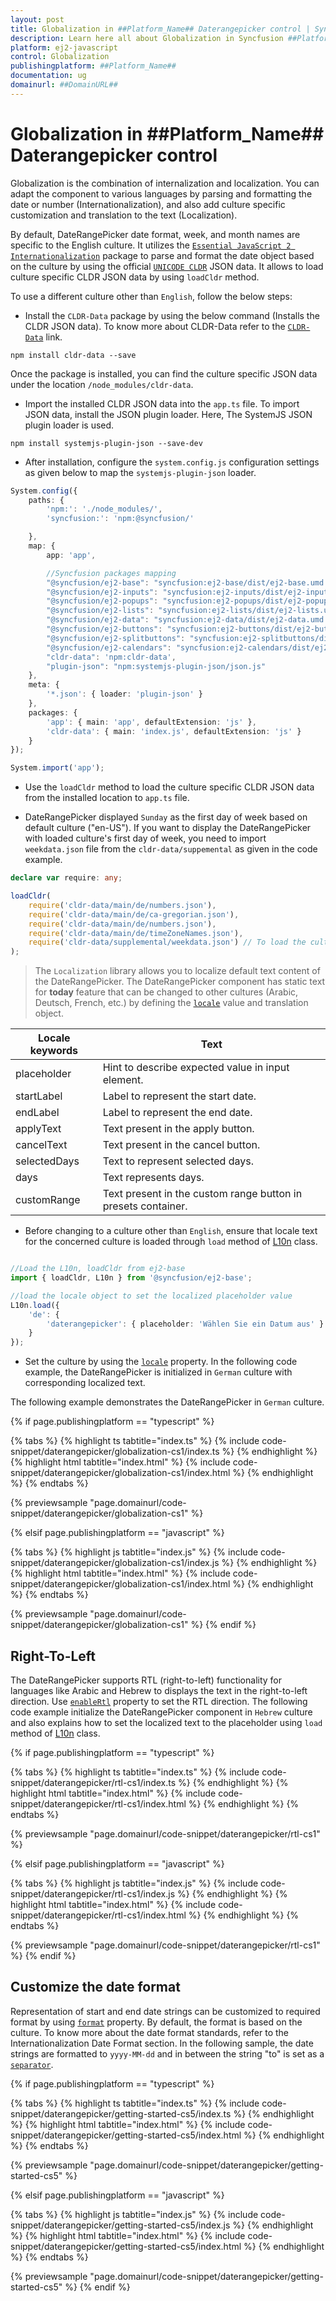 ```yaml
---
layout: post
title: Globalization in ##Platform_Name## Daterangepicker control | Syncfusion
description: Learn here all about Globalization in Syncfusion ##Platform_Name## Daterangepicker control of Syncfusion Essential JS 2 and more.
platform: ej2-javascript
control: Globalization 
publishingplatform: ##Platform_Name##
documentation: ug
domainurl: ##DomainURL##
---
```


# Globalization in ##Platform_Name## Daterangepicker control

Globalization is the combination of internalization and localization. You can adapt the component to various languages by parsing and formatting the date or number (Internationalization), and also add culture specific customization and translation to the text (Localization).

By default, DateRangePicker date format, week, and month names are specific to the English culture. It utilizes the [`Essential JavaScript 2 Internationalization`](http://ej2.syncfusion.com/documentation/base/internationalization/) package to parse and format the date object based on the culture by using the official [`UNICODE CLDR`](http://cldr.unicode.org/) JSON data. It allows to load culture specific CLDR JSON data by using `loadCldr` method.

To use a different culture other than `English`, follow the below steps:

* Install the `CLDR-Data` package by using the below command (Installs the CLDR JSON data). To know more about CLDR-Data refer to the [`CLDR-Data`](https://cldr.unicode.org/index/cldr-spec/cldr-json-bindings) link.

```
npm install cldr-data --save
```

 Once the package is installed, you can find the culture specific JSON data under the location `/node_modules/cldr-data`.

* Import the installed CLDR JSON data into the `app.ts` file. To import JSON data, install the JSON plugin loader. Here, The SystemJS JSON plugin loader is used.

```
npm install systemjs-plugin-json --save-dev
```

* After installation, configure the `system.config.js` configuration settings as given below to map the `systemjs-plugin-json` loader.

```ts
System.config({
    paths: {
        'npm:': './node_modules/',
        'syncfusion:': 'npm:@syncfusion/'

    },
    map: {
        app: 'app',

        //Syncfusion packages mapping
        "@syncfusion/ej2-base": "syncfusion:ej2-base/dist/ej2-base.umd.min.js",
        "@syncfusion/ej2-inputs": "syncfusion:ej2-inputs/dist/ej2-inputs.umd.min.js",
        "@syncfusion/ej2-popups": "syncfusion:ej2-popups/dist/ej2-popups.umd.min.js",
        "@syncfusion/ej2-lists": "syncfusion:ej2-lists/dist/ej2-lists.umd.min.js",
        "@syncfusion/ej2-data": "syncfusion:ej2-data/dist/ej2-data.umd.min.js",
        "@syncfusion/ej2-buttons": "syncfusion:ej2-buttons/dist/ej2-buttons.umd.min.js",
        "@syncfusion/ej2-splitbuttons": "syncfusion:ej2-splitbuttons/dist/ej2-splitbuttons.umd.min.js",
        "@syncfusion/ej2-calendars": "syncfusion:ej2-calendars/dist/ej2-calendars.umd.min.js",
        "cldr-data": 'npm:cldr-data',
        "plugin-json": "npm:systemjs-plugin-json/json.js"
    },
    meta: {
        '*.json': { loader: 'plugin-json' }
    },
    packages: {
        'app': { main: 'app', defaultExtension: 'js' },
        'cldr-data': { main: 'index.js', defaultExtension: 'js' }
    }
});

System.import('app');

```

* Use the `loadCldr` method to load the culture specific CLDR JSON data from the installed location to `app.ts` file.

* DateRangePicker displayed `Sunday` as the first day of week based on default culture ("en-US"). If you want to display the DateRangePicker with loaded culture's first day of week, you need to import `weekdata.json` file from the `cldr-data/suppemental` as given in the code example.

```ts
declare var require: any;

loadCldr(
    require('cldr-data/main/de/numbers.json'),
    require('cldr-data/main/de/ca-gregorian.json'),
    require('cldr-data/main/de/numbers.json'),
    require('cldr-data/main/de/timeZoneNames.json'),
    require('cldr-data/supplemental/weekdata.json') // To load the culture based first day of week
);
```

> The `Localization` library allows you to localize default text content of the DateRangePicker. The DateRangePicker component has static text for  **today** feature that can be changed to other cultures (Arabic, Deutsch, French, etc.) by defining the [`locale`](../api/daterangepicker#locale) value and translation object.

Locale keywords |Text
-----|-----
placeholder | Hint to describe expected value in input element.
startLabel | Label to represent the start date.
endLabel | Label to represent the end date.
applyText | Text present in the apply button.
cancelText | Text present in the cancel button.
selectedDays | Text to represent selected days.
days | Text represents days.
customRange | Text present in the custom range button in presets container.

* Before changing to a culture other than `English`, ensure that locale text for the concerned culture is loaded through `load` method of
[L10n](../api/base/l10n#load) class.

```ts

//Load the L10n, loadCldr from ej2-base
import { loadCldr, L10n } from '@syncfusion/ej2-base';

//load the locale object to set the localized placeholder value
L10n.load({
    'de': {
        'daterangepicker': { placeholder: 'Wählen Sie ein Datum aus' }
    }
});
```

* Set the culture by using the [`locale`](../api/daterangepicker#locale) property. In the following code example, the DateRangePicker is initialized in `German` culture with corresponding localized text.

The following example demonstrates the DateRangePicker in `German` culture.

{% if page.publishingplatform == "typescript" %}

 {% tabs %}
{% highlight ts tabtitle="index.ts" %}
{% include code-snippet/daterangepicker/globalization-cs1/index.ts %}
{% endhighlight %}
{% highlight html tabtitle="index.html" %}
{% include code-snippet/daterangepicker/globalization-cs1/index.html %}
{% endhighlight %}
{% endtabs %}
        
{% previewsample "page.domainurl/code-snippet/daterangepicker/globalization-cs1" %}

{% elsif page.publishingplatform == "javascript" %}

{% tabs %}
{% highlight js tabtitle="index.js" %}
{% include code-snippet/daterangepicker/globalization-cs1/index.js %}
{% endhighlight %}
{% highlight html tabtitle="index.html" %}
{% include code-snippet/daterangepicker/globalization-cs1/index.html %}
{% endhighlight %}
{% endtabs %}

{% previewsample "page.domainurl/code-snippet/daterangepicker/globalization-cs1" %}
{% endif %}

## Right-To-Left

The DateRangePicker supports RTL (right-to-left) functionality for languages like Arabic and Hebrew to displays the text in the right-to-left direction. Use [`enableRtl`](../api/daterangepicker#enablertl) property to set the RTL direction. The following code example initialize the DateRangePicker component in `Hebrew` culture and also explains how to set the localized text to the placeholder using `load` method of
[L10n](../api/base/l10n#load) class.

{% if page.publishingplatform == "typescript" %}

 {% tabs %}
{% highlight ts tabtitle="index.ts" %}
{% include code-snippet/daterangepicker/rtl-cs1/index.ts %}
{% endhighlight %}
{% highlight html tabtitle="index.html" %}
{% include code-snippet/daterangepicker/rtl-cs1/index.html %}
{% endhighlight %}
{% endtabs %}
        
{% previewsample "page.domainurl/code-snippet/daterangepicker/rtl-cs1" %}

{% elsif page.publishingplatform == "javascript" %}

{% tabs %}
{% highlight js tabtitle="index.js" %}
{% include code-snippet/daterangepicker/rtl-cs1/index.js %}
{% endhighlight %}
{% highlight html tabtitle="index.html" %}
{% include code-snippet/daterangepicker/rtl-cs1/index.html %}
{% endhighlight %}
{% endtabs %}

{% previewsample "page.domainurl/code-snippet/daterangepicker/rtl-cs1" %}
{% endif %}

## Customize the date format

Representation of start and end date strings can be customized to required format by using [`format`](../api/daterangepicker#format) property. By default, the format is based on the culture. To know more about the date format standards, refer to the Internationalization Date Format section. In the following sample, the date strings are formatted to `yyyy-MM-dd` and in between the string "to" is set as a [`separator`](../api/daterangepicker#separator).

{% if page.publishingplatform == "typescript" %}

 {% tabs %}
{% highlight ts tabtitle="index.ts" %}
{% include code-snippet/daterangepicker/getting-started-cs5/index.ts %}
{% endhighlight %}
{% highlight html tabtitle="index.html" %}
{% include code-snippet/daterangepicker/getting-started-cs5/index.html %}
{% endhighlight %}
{% endtabs %}
        
{% previewsample "page.domainurl/code-snippet/daterangepicker/getting-started-cs5" %}

{% elsif page.publishingplatform == "javascript" %}

{% tabs %}
{% highlight js tabtitle="index.js" %}
{% include code-snippet/daterangepicker/getting-started-cs5/index.js %}
{% endhighlight %}
{% highlight html tabtitle="index.html" %}
{% include code-snippet/daterangepicker/getting-started-cs5/index.html %}
{% endhighlight %}
{% endtabs %}

{% previewsample "page.domainurl/code-snippet/daterangepicker/getting-started-cs5" %}
{% endif %}